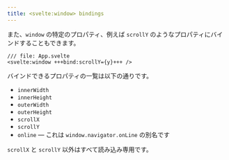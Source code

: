 ```yaml
---
title: <svelte:window> bindings
---
```


また、`window` の特定のプロパティ、例えば `scrollY` のようなプロパティにバインドすることもできます。

```svelte
/// file: App.svelte
<svelte:window +++bind:scrollY={y}+++ />
```

バインドできるプロパティの一覧は以下の通りです。

* `innerWidth`
* `innerHeight`
* `outerWidth`
* `outerHeight`
* `scrollX`
* `scrollY`
* `online` — これは `window.navigator.onLine` の別名です

`scrollX` と `scrollY` 以外はすべて読み込み専用です。
